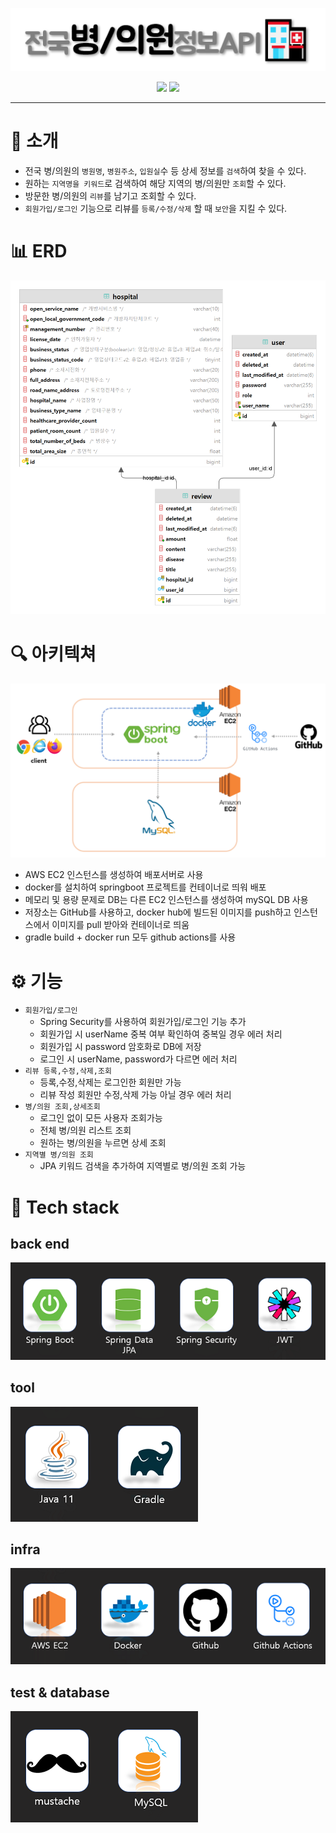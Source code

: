 <div align="center">

![](img/전국병의원정보API_title.png)    

<a href="http://ec2-13-209-66-87.ap-northeast-2.compute.amazonaws.com:8081/swagger-ui/" target="_blank"><img src="https://img.shields.io/badge/swagger-4285F4?style=flat&logo=Google Chrome&logoColor=white" /></a>
[<img src="https://img.shields.io/badge/release-v1.0-critical?style=flat&logo=google-chrome&logoColor=white" />](http://ec2-13-209-66-87.ap-northeast-2.compute.amazonaws.com:8081/)

</div>

---    

# 🏥 소개
- 전국 병/의원의 `병원명`, `병원주소`, `입원실`수 등 상세 정보를 `검색`하여 찾을 수 있다.
- 원하는 `지역명을 키워드`로 검색하여 해당 지역의 병/의원만 `조회`할 수 있다.
- 방문한 병/의원의 `리뷰`를 남기고 조회할 수 있다.
- `회원가입/로그인` 기능으로 리뷰를 `등록/수정/삭제` 할 때 `보안`을 지킬 수 있다.


# 📊 ERD
![](img/전국병의원정보_erd.png)

# 🔍 아키텍쳐
![](img/전국병의원정보_아키텍쳐.png)
- AWS EC2 인스턴스를 생성하여 배포서버로 사용
- docker를 설치하여 springboot 프로젝트를 컨테이너로 띄워 배포
- 메모리 및 용량 문제로 DB는 다른 EC2 인스턴스를 생성하여 mySQL DB 사용
- 저장소는 GitHub를 사용하고, docker hub에 빌드된 이미지를 push하고 인스턴스에서 이미지를 pull 받아와 컨테이너로 띄움
- gradle build + docker run 모두 github actions를 사용

# ⚙ 기능
- `회원가입/로그인`
  - Spring Security를 사용하여 회원가입/로그인 기능 추가
  - 회원가입 시 userName 중복 여부 확인하여 중복일 경우 에러 처리
  - 회원가입 시 password 암호화로 DB에 저장
  - 로그인 시 userName, password가 다르면 에러 처리
- `리뷰 등록,수정,삭제,조회`
  - 등록,수정,삭제는 로그인한 회원만 가능
  - 리뷰 작성 회원만 수정,삭제 가능 아닐 경우 에러 처리
- `병/의원 조회,상세조회`
  - 로그인 없이 모든 사용자 조회가능
  - 전체 병/의원 리스트 조회
  - 원하는 병/의원을 누르면 상세 조회
- `지역별 병/의원 조회`
  - JPA 키워드 검색을 추가하여 지역별로 병/의원 조회 가능

# 📌 Tech stack
## back end
![](img/skill1.png)
## tool
![](img/skill2.png)
## infra
![](img/skill3.png)
## test & database
![](img/skill5.png)


